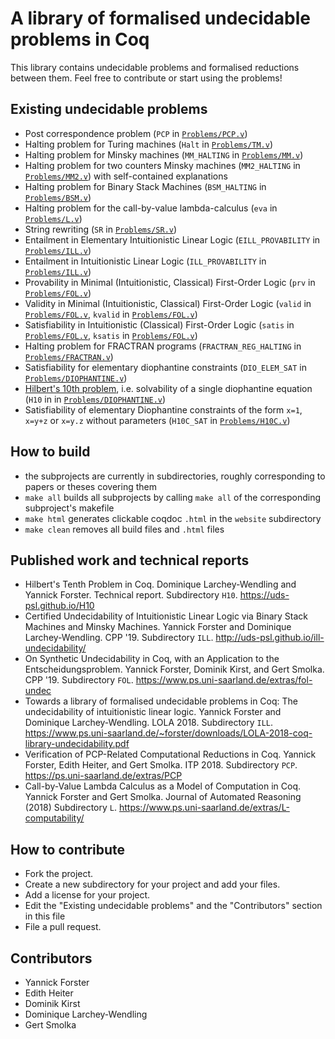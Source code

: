 # A library of formalised undecidable problems in Coq

This library contains undecidable problems and formalised reductions between them.
Feel free to contribute or start using the problems!

## Existing undecidable problems

- Post correspondence problem (`PCP` in [`Problems/PCP.v`](Problems/PCP.v))
- Halting problem for Turing machines (`Halt` in [`Problems/TM.v`](Problems/TM.v))
- Halting problem for Minsky machines (`MM_HALTING` in [`Problems/MM.v`](Problems/MM.v))
- Halting problem for two counters Minsky machines (`MM2_HALTING` in [`Problems/MM2.v`](Problems/MM2.v)) with 
  self-contained explanations
- Halting problem for Binary Stack Machines (`BSM_HALTING` in [`Problems/BSM.v`](Problems/BSM.v))
- Halting problem for the call-by-value lambda-calculus (`eva` in [`Problems/L.v`](Problems/L.v))
- String rewriting (`SR` in [`Problems/SR.v`](Problems/SR.v))
- Entailment in Elementary Intuitionistic Linear Logic (`EILL_PROVABILITY` in [`Problems/ILL.v`](Problems/ILL.v))
- Entailment in Intuitionistic Linear Logic (`ILL_PROVABILITY` in [`Problems/ILL.v`](Problems/ILL.v))
- Provability in Minimal (Intuitionistic, Classical) First-Order Logic (`prv` in [`Problems/FOL.v`](Problems/FOL.v))
- Validity in Minimal (Intuitionistic, Classical) First-Order Logic (`valid` in [`Problems/FOL.v`](Problems/FOL.v), `kvalid` in [`Problems/FOL.v`](Problems/FOL.v))
- Satisfiability in Intuitionistic (Classical) First-Order Logic (`satis` in [`Problems/FOL.v`](Problems/FOL.v), `ksatis` in [`Problems/FOL.v`](Problems/FOL.v))
- Halting problem for FRACTRAN programs (`FRACTRAN_REG_HALTING` in [`Problems/FRACTRAN.v`](Problems/FRACTRAN.v))
- Satisfiability for elementary diophantine constraints (`DIO_ELEM_SAT` 
  in [`Problems/DIOPHANTINE.v`](Problems/DIOPHANTINE.v))
- [Hilbert's 10th problem](https://uds-psl.github.io/H10), i.e. solvability of a single diophantine equation (`H10` in 
  in [`Problems/DIOPHANTINE.v`](Problems/DIOPHANTINE.v))
- Satisfiability of elementary Diophantine constraints of the form `x=1`, `x=y+z` or `x=y.z` without parameters (`H10C_SAT` in [`Problems/H10C.v`](Problems/H10C.v))

## How to build

- the subprojects are currently in subdirectories, roughly corresponding to papers or theses covering them
- `make all` builds all subprojects by calling `make all` of the corresponding subproject's makefile
- `make html` generates clickable coqdoc `.html` in the `website` subdirectory
- `make clean` removes all build files and `.html` files
<!---
- the `gh-pages` branch contains a snapshot of the `html` files and this `README` file and is accessible under `uds-psl.github.io/coq-library-undecidability`
-->

## Published work and technical reports

- Hilbert's Tenth Problem in Coq. Dominique Larchey-Wendling and Yannick Forster. Technical report. Subdirectory `H10`. https://uds-psl.github.io/H10
- Certified Undecidability of Intuitionistic Linear Logic via Binary Stack Machines and Minsky Machines. Yannick Forster and Dominique Larchey-Wendling. CPP '19. Subdirectory `ILL`. http://uds-psl.github.io/ill-undecidability/
- On Synthetic Undecidability in Coq, with an Application to the Entscheidungsproblem. Yannick Forster, Dominik Kirst, and Gert Smolka. CPP '19. Subdirectory `FOL`. https://www.ps.uni-saarland.de/extras/fol-undec
- Towards a library of formalised undecidable problems in Coq: The undecidability of intuitionistic linear logic. Yannick Forster and Dominique Larchey-Wendling. LOLA 2018. Subdirectory `ILL`. https://www.ps.uni-saarland.de/~forster/downloads/LOLA-2018-coq-library-undecidability.pdf 
- Verification of PCP-Related Computational Reductions in Coq. Yannick Forster, Edith Heiter, and Gert Smolka. ITP 2018. Subdirectory `PCP`. https://ps.uni-saarland.de/extras/PCP 
- Call-by-Value Lambda Calculus as a Model of Computation in Coq. Yannick Forster and Gert Smolka. Journal of Automated Reasoning (2018) Subdirectory `L`. https://www.ps.uni-saarland.de/extras/L-computability/

## How to contribute

- Fork the project.
- Create a new subdirectory for your project and add your files.
- Add a license for your project.
- Edit the "Existing undecidable problems" and the "Contributors" section in this file
- File a pull request.

## Contributors

- Yannick Forster
- Edith Heiter
- Dominik Kirst 
- Dominique Larchey-Wendling
- Gert Smolka

